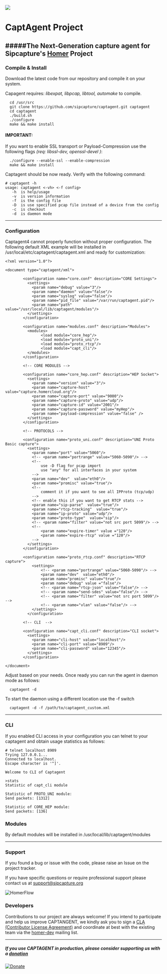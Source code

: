 ![](http://i.imgur.com/3kEIR.png)

CaptAgent Project
=========

#####The Next-Generation capture agent for Sipcapture's [Homer](https://github.com/sipcapture/homer) Project
-------------

### Compile & Install

Download the latest code from our repository and compile it on your system.

Capagent requires: *libexpat, libpcap, libtool, automake* to compile.
```
  cd /usr/src
  git clone https://github.com/sipcapture/captagent.git captagent
  cd captagent
  ./build.sh
  ./configure
  make && make install
```
  
#### IMPORTANT: 
If you want to enable SSL transport or Payload-Compression use the following flags *(req: libssl-dev, openssl-devel )*:

```
  ./configure --enable-ssl --enable-compression
  make && make install
```

Captagent should be now ready. Verify with the following command:

```
# captagent -h
usage: captagent <-vh> <-f config>
   -h  is help/usage
   -v  is version information
   -f  is the config file
   -D  is use specified pcap file instead of a device from the config
   -c  is checkout
   -d  is daemon mode
```
-------------

### Configuration
Captagent4 cannot properly function without proper configuration. The following default XML example will be installed in /usr/local/etc/captagent/captagent.xml and ready for customization:  
```
<?xml version="1.0"?>

<document type="captagent/xml">

        <configuration name="core.conf" description="CORE Settings">
          <settings>
            <param name="debug" value="3"/>
            <param name="daemon" value="false"/>
            <param name="syslog" value="false"/>
            <param name="pid_file" value="/var/run/captagent.pid"/>
            <param name="path" value="/usr/local/lib/captagent/modules"/>
          </settings>
        </configuration>

        <configuration name="modules.conf" description="Modules">
          <modules>
                <load module="core_hep"/>
                <load module="proto_uni"/>
                <load module="proto_rtcp"/>
                <load module="capt_cli"/>
          </modules>
        </configuration>

        <!-- CORE MODULES -->

        <configuration name="core_hep.conf" description="HEP Socket">
          <settings>
            <param name="version" value="3"/>
            <param name="capture-host" value="capture.homercloud.org"/>
            <param name="capture-port" value="9000"/>
            <param name="capture-proto" value="udp"/>
            <param name="capture-id" value="2001"/>
            <param name="capture-password" value="myHep"/>
            <param name="payload-compression" value="false" />
          </settings>
        </configuration>

        <!-- PROTOCOLS -->

        <configuration name="proto_uni.conf" description="UNI Proto Basic capture">
          <settings>
            <param name="port" value="5060"/>
            <!-- <param name="portrange" value="5060-5090"/> -->
            <!--
                use -D flag for pcap import
                use "any" for all interfaces in your system
            -->
            <param name="dev"  value="eth0"/>
            <param name="promisc" value="true"/>
            <!--
                comment it if you want to see all IPProto (tcp/udp)
            -->
            <!-- enable this if you want to get RTCP stats -->
            <param name="sip-parse"  value="true"/>
            <param name="rtcp-tracking"  value="true"/>
            <param name="ip-proto" value="udp"/>
            <param name="proto-type"  value="sip"/>
            <!-- <param name="filter" value="not src port 5099"/> -->
            <!-- 
                <param name="expire-timer" value ="120"/>                       
                <param name="expire-rtcp" value ="120"/>                       
            -->
          </settings>
        </configuration>

        <configuration name="proto_rtcp.conf" description="RTCP capture">
	        <settings>
	            <!-- <param name="portrange" value="5060-5090"/> -->
	            <param name="dev"  value="eth0"/>	    
	            <param name="promisc" value="true"/>
	            <param name="debug" value ="false"/>	                
	            <!-- <param name="rtcp-json" value="false"/> -->
	            <!-- <param name="send-sdes" value="false"/> -->
	            <!-- <param name="filter" value="not src port 5099"/> -->
	            <!-- <param name="vlan" value="false"/> -->
	        </settings>
	      </configuration>

        <!-- CLI  -->

        <configuration name="capt_cli.conf" description="CLI socket">
          <settings>
            <param name="cli-host" value="localhost"/>
            <param name="cli-port" value="8909"/>
            <param name="cli-password" value="12345"/>
          </settings>
        </configuration>

</document>
```

Adjust based on your needs. Once ready you can run the agent in daemon mode as follows:
```
  captagent -d
```

To start the daemon using a different location use the -f switch
```
  captagent -d -f /path/to/captagent_custom.xml
```

-------------

### CLI
If you enabled CLI access in your configuration you can telnet to your captagent and obtain usage statistics as follows:
```
# telnet localhost 8909
Trying 127.0.0.1...
Connected to localhost.
Escape character is '^]'.

Welcome to CLI of Captagent

>stats
Statistic of capt_cli module

Statistic of PROTO_UNI module:
Send packets: [1312]

Statistic of CORE_HEP module:
Send packets: [136]
```

### Modules
By default modules will be installed in /usr/local/lib/captagent/modules

-------------

### Support
If you found a bug or issue with the code, please raise an Issue on the project tracker.

If you have specific questions or require professional support please contact us at support@sipcapture.org

![HomerFlow](http://i.imgur.com/U7UBI.png)


### Developers
Contributions to our project are always welcome! If you intend to participate and help us improve CAPTANGENT, we kindly ask you to sign a [CLA (Contributor License Agreement)](http://cla.qxip.net) and coordinate at best with the existing team via the [homer-dev](http://groups.google.com/group/homer-dev) mailing list.


----------

##### If you use CAPTAGENT in production, please consider supporting us with a [donation](https://www.paypal.com/cgi-bin/webscr?cmd=_donations&business=donation%40sipcapture%2eorg&lc=US&item_name=SIPCAPTURE&no_note=0&currency_code=EUR&bn=PP%2dDonationsBF%3abtn_donateCC_LG%2egif%3aNonHostedGuest)

[![Donate](https://www.paypalobjects.com/en_US/i/btn/btn_donateCC_LG.gif)](https://www.paypal.com/cgi-bin/webscr?cmd=_donations&business=donation%40sipcapture%2eorg&lc=US&item_name=SIPCAPTURE&no_note=0&currency_code=EUR&bn=PP%2dDonationsBF%3abtn_donateCC_LG%2egif%3aNonHostedGuest)


